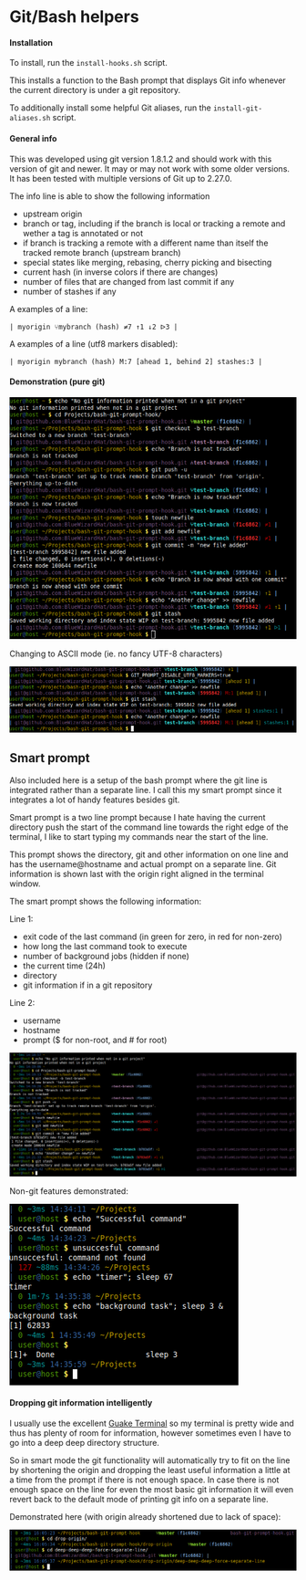 Git/Bash helpers
==============================================================================

#### Installation

To install, run the `install-hooks.sh` script.

This installs a function to the Bash prompt that displays Git info whenever
the current directory is under a git repository.

To additionally install some helpful Git aliases, run the `install-git-aliases.sh`
script.

#### General info

This was developed using git version 1.8.1.2 and should work with this version
of git and newer. It may or may not work with some older versions. It has been
tested with multiple versions of Git up to 2.27.0.

The info line is able to show the following information
- upstream origin
- branch or tag, including if the branch is local or tracking a remote and
  wether a tag is annotated or not
- if branch is tracking a remote with a different name than itself the
  tracked remote branch (upstream branch)
- special states like merging, rebasing, cherry picking and bisecting
- current hash (in inverse colors if there are changes)
- number of files that are changed from last commit if any
- number of stashes if any

A examples of a line:

```
| myorigin ⑂mybranch (hash) ≠7 ↑1 ↓2 ᐅ3 |
```
A examples of a line (utf8 markers disabled):
```
| myorigin mybranch (hash) M:7 [ahead 1, behind 2] stashes:3 |
```

#### Demonstration (pure git)

![demonstration of line mode](images/git_prompt_line_mode.png)

Changing to ASCII mode (ie. no fancy UTF-8 characters)

![demonstration of line mode (ascii)](images/git_prompt_line_mode_ascii.png)

## Smart prompt

Also included here is a setup of the bash prompt where the git line is integrated
rather than a separate line. I call this my smart prompt since it integrates a lot
of handy features besides git.

Smart prompt is a two line prompt because I hate having the current directory push
the start of the command line towards the right edge of the terminal, I like to start
typing my commands near the start of the line.

This prompt shows the directory, git and other information on one line and has the
username@hostname and actual prompt on a separate line. Git information is shown last
with the origin right aligned in the terminal window.

The smart prompt shows the following information:

Line 1:
- exit code of the last command (in green for zero, in red for non-zero)
- how long the last command took to execute
- number of background jobs (hidden if none)
- the current time (24h)
- directory
- git information if in a git repository

Line 2:
- username
- hostname
- prompt ($ for non-root, and # for root)

![demonstration of smart mode (git)](images/smart_prompt_git.png)

Non-git features demonstrated:

![demonstration of smart mode (non-git)](images/smart_prompt.png)

#### Dropping git information intelligently

I usually use the excellent [Guake Terminal](http://guake-project.org/) so my terminal
is pretty wide and thus has plenty of room for information, however sometimes even I
have to go into a deep deep directory structure.

So in smart mode the git functionality will automatically try to fit on the line
by shortening the origin and dropping the least useful information a little at a time
from the prompt if there is not enough space. In case there is not enough space on
the line for even the most basic git information it will even revert back to the
default mode of printing git info on a separate line.

Demonstrated here (with origin already shortened due to lack of space):

![demonstration of smart dropping git info](images/smart_prompt_drop_git.png)
